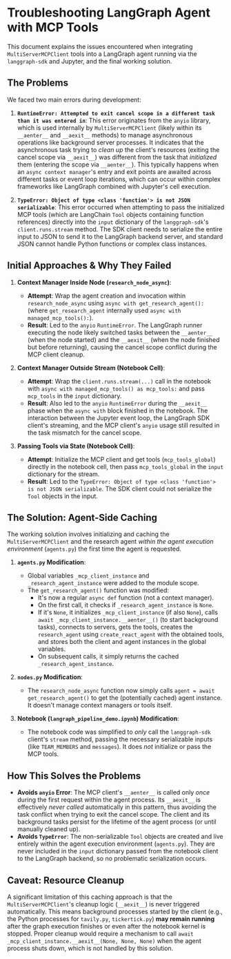 # Troubleshooting LangGraph Agent with MCP Tools

This document explains the issues encountered when integrating `MultiServerMCPClient` tools into a LangGraph agent running via the `langgraph-sdk` and Jupyter, and the final working solution.

## The Problems

We faced two main errors during development:

1.  **`RuntimeError: Attempted to exit cancel scope in a different task than it was entered in`**: This error originates from the `anyio` library, which is used internally by `MultiServerMCPClient` (likely within its `__aenter__` and `__aexit__` methods) to manage asynchronous operations like background server processes. It indicates that the asynchronous task trying to *clean up* the client's resources (exiting the cancel scope via `__aexit__`) was different from the task that *initialized* them (entering the scope via `__aenter__`). This typically happens when an `async context manager`'s entry and exit points are awaited across different tasks or event loop iterations, which can occur within complex frameworks like LangGraph combined with Jupyter's cell execution.

2.  **`TypeError: Object of type <class 'function'> is not JSON serializable`**: This error occurred when attempting to pass the initialized MCP tools (which are LangChain `Tool` objects containing function references) directly into the `input` dictionary of the `langgraph-sdk`'s `client.runs.stream` method. The SDK client needs to serialize the entire input to JSON to send it to the LangGraph backend server, and standard JSON cannot handle Python functions or complex class instances.

## Initial Approaches & Why They Failed

1.  **Context Manager Inside Node (`research_node_async`)**:
    *   **Attempt**: Wrap the agent creation and invocation within `research_node_async` using `async with get_research_agent():` (where `get_research_agent` internally used `async with managed_mcp_tools():`).
    *   **Result**: Led to the `anyio` `RuntimeError`. The LangGraph runner executing the node likely switched tasks between the `__aenter__` (when the node started) and the `__aexit__` (when the node finished but before returning), causing the cancel scope conflict during the MCP client cleanup.

2.  **Context Manager Outside Stream (Notebook Cell)**:
    *   **Attempt**: Wrap the `client.runs.stream(...)` call in the notebook with `async with managed_mcp_tools() as mcp_tools:` and pass `mcp_tools` in the `input` dictionary.
    *   **Result**: Also led to the `anyio` `RuntimeError` during the `__aexit__` phase when the `async with` block finished in the notebook. The interaction between the Jupyter event loop, the LangGraph SDK client's streaming, and the MCP client's `anyio` usage still resulted in the task mismatch for the cancel scope.

3.  **Passing Tools via State (Notebook Cell)**:
    *   **Attempt**: Initialize the MCP client and get tools (`mcp_tools_global`) directly in the notebook cell, then pass `mcp_tools_global` in the `input` dictionary for the stream.
    *   **Result**: Led to the `TypeError: Object of type <class 'function'> is not JSON serializable`. The SDK client could not serialize the `Tool` objects in the input.

## The Solution: Agent-Side Caching

The working solution involves initializing and caching the `MultiServerMCPClient` and the research agent *within the agent execution environment* (`agents.py`) the first time the agent is requested.

1.  **`agents.py` Modification**:
    *   Global variables `_mcp_client_instance` and `_research_agent_instance` were added to the module scope.
    *   The `get_research_agent()` function was modified:
        *   It's now a regular `async def` function (not a context manager).
        *   On the first call, it checks if `_research_agent_instance` is `None`.
        *   If it's `None`, it initializes `_mcp_client_instance` (if also `None`), calls `await _mcp_client_instance.__aenter__()` (to start background tasks), connects to servers, gets the tools, creates the `research_agent` using `create_react_agent` with the obtained tools, and stores both the client and agent instances in the global variables.
        *   On subsequent calls, it simply returns the cached `_research_agent_instance`.

2.  **`nodes.py` Modification**:
    *   The `research_node_async` function now simply calls `agent = await get_research_agent()` to get the (potentially cached) agent instance. It doesn't manage context managers or tools itself.

3.  **Notebook (`langraph_pipeline_demo.ipynb`) Modification**:
    *   The notebook code was simplified to *only* call the `langgraph-sdk` client's `stream` method, passing the necessary serializable inputs (like `TEAM_MEMBERS` and `messages`). It does *not* initialize or pass the MCP tools.

## How This Solves the Problems

*   **Avoids `anyio` Error**: The MCP client's `__aenter__` is called only *once* during the first request within the agent process. Its `__aexit__` is effectively *never called* automatically in this pattern, thus avoiding the task conflict when trying to exit the cancel scope. The client and its background tasks persist for the lifetime of the agent process (or until manually cleaned up).
*   **Avoids `TypeError`**: The non-serializable `Tool` objects are created and live entirely within the agent execution environment (`agents.py`). They are never included in the `input` dictionary passed from the notebook client to the LangGraph backend, so no problematic serialization occurs.

## Caveat: Resource Cleanup

A significant limitation of this caching approach is that the `MultiServerMCPClient`'s cleanup logic (`__aexit__`) is never triggered automatically. This means background processes started by the client (e.g., the Python processes for `tavily.py`, `tickertick.py`) **may remain running** after the graph execution finishes or even after the notebook kernel is stopped. Proper cleanup would require a mechanism to call `await _mcp_client_instance.__aexit__(None, None, None)` when the agent process shuts down, which is not handled by this solution.